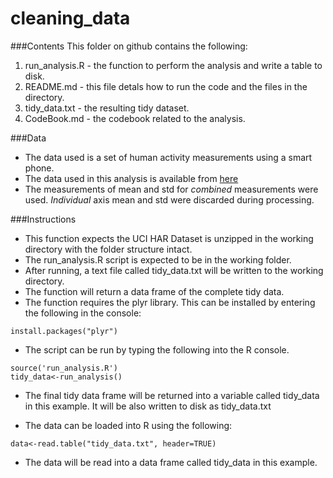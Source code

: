 cleaning_data
=============

###Contents
This folder on github contains the following:

1. run_analysis.R - the function to perform the analysis and write a table to disk.
2. README.md - this file detals how to run the code and the files in the directory.
3. tidy_data.txt - the resulting tidy dataset.
4. CodeBook.md - the codebook related to the analysis.

###Data 
* The data used is a set of human activity measurements using a smart phone. 
* The data used in this analysis is available from [here](http://archive.ics.uci.edu/ml/datasets/Human+Activity+Recognition+Using+Smartphones)
* The measurements of mean and std for *combined* measurements were used. *Individual* axis mean and std were discarded during processing.

###Instructions
* This function expects the UCI HAR Dataset is unzipped in the working directory with the folder structure intact. 
* The run_analysis.R script is expected to be in the working folder. 
* After running, a text file called tidy_data.txt will be written to the working directory.
* The function will return a data frame of the complete tidy data. 
* The function requires the plyr library. This can be installed by entering the following in the console:
```
install.packages("plyr")
```
* The script can be run by typing the following into the R console.
```
source('run_analysis.R')
tidy_data<-run_analysis()
```
* The final tidy data frame will be returned into a variable called tidy_data in this example. It will be also written to disk as tidy_data.txt

* The data can be loaded into R using the following:
```
data<-read.table("tidy_data.txt", header=TRUE)
```
* The data will be read into a data frame called tidy_data in this example.








